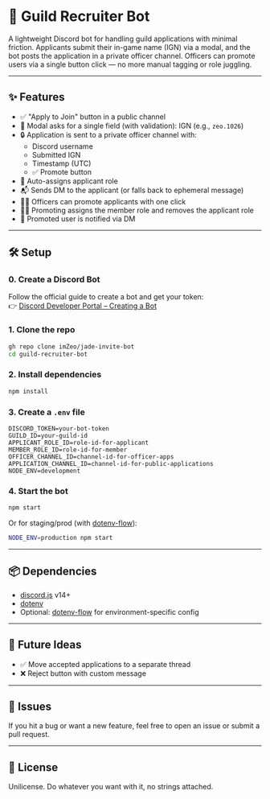 # 🤖 Guild Recruiter Bot

A lightweight Discord bot for handling guild applications with minimal friction. Applicants submit their in-game name (IGN) via a modal, and the bot posts the application in a private officer channel. Officers can promote users via a single button click — no more manual tagging or role juggling.

---

## ✨ Features

- ✅ "Apply to Join" button in a public channel
- 📝 Modal asks for a single field (with validation): IGN (e.g., `zeo.1026`)
- 🔒 Application is sent to a private officer channel with:
  - Discord username
  - Submitted IGN
  - Timestamp (UTC)
  - ✅ Promote button
- 🤖 Auto-assigns applicant role
- 📬 Sends DM to the applicant (or falls back to ephemeral message)
- 👮‍♂️ Officers can promote applicants with one click
- 🧙‍♂️ Promoting assigns the member role and removes the applicant role
- 💌 Promoted user is notified via DM

---

## 🛠 Setup

### 0. Create a Discord Bot
Follow the official guide to create a bot and get your token:  
👉 [Discord Developer Portal – Creating a Bot](https://discord.com/developers/docs/getting-started)

### 1. Clone the repo

```bash
gh repo clone imZeo/jade-invite-bot
cd guild-recruiter-bot
```

### 2. Install dependencies

```bash
npm install
```

### 3. Create a `.env` file

```env
DISCORD_TOKEN=your-bot-token
GUILD_ID=your-guild-id
APPLICANT_ROLE_ID=role-id-for-applicant
MEMBER_ROLE_ID=role-id-for-member
OFFICER_CHANNEL_ID=channel-id-for-officer-apps
APPLICATION_CHANNEL_ID=channel-id-for-public-applications
NODE_ENV=development
```

### 4. Start the bot

```bash
npm start
```

Or for staging/prod (with [dotenv-flow](https://www.npmjs.com/package/dotenv-flow)):

```bash
NODE_ENV=production npm start
```

---

## 📦 Dependencies

- [discord.js](https://discord.js.org/) v14+
- [dotenv](https://www.npmjs.com/package/dotenv)
- Optional: [dotenv-flow](https://www.npmjs.com/package/dotenv-flow) for environment-specific config

---

## 🧼 Future Ideas

- ✅ Move accepted applications to a separate thread
- ❌ Reject button with custom message

---

## 🐛 Issues

If you hit a bug or want a new feature, feel free to open an issue or submit a pull request. 

---

## 📜 License

Unilicense. Do whatever you want with it, no strings attached.

